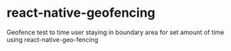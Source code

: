 # react-native-geofencing

Geofence test to time user staying in boundary area for set amount of time using react-native-geo-fencing 
